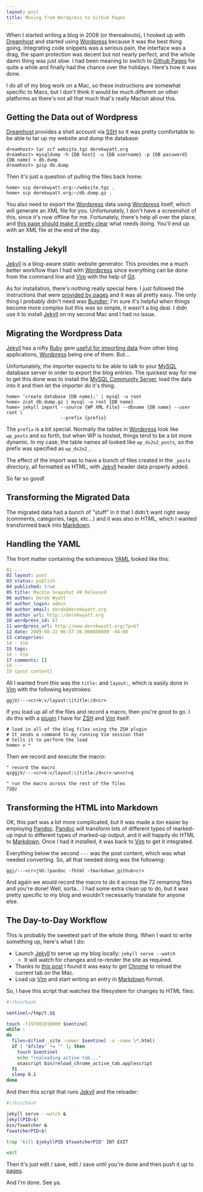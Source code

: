 ```yaml
---
layout: post
title: Moving from Wordpress to Github Pages
---
```

When I started writing a blog in 2008 (or thereabouts), I hooked up with [Dreamhost][1] and started using [Wordpress][2] because it was the best thing going.  Integrating code snippets was a serious pain, the interface was a drag, the spam protection was decent but not nearly perfect, and the whole damn thing was just _slow_.  I had been meaning to switch to [Github Pages][3] for quite a while and finally had the chance over the holidays.  Here's how it was done.

I do all of my blog work on a Mac, so these instructions are somewhat specific to Macs, but I don't think it would be much different on other platforms as there's not all that much that's really Macish about this.

Getting the Data out of Wordpress
---------------------------------

[Dreamhost][1] provides a shell account via [SSH][4] so it was pretty comfortable to be able to tar up my website and dump the database:

```
dreamhost> tar zcf website.tgz derekwyatt.org
dreamhost> mysqldump -h {DB host} -u {DB username} -p {DB password} {DB name} > db.dump
dreamhost> gzip db.dump
```

Then it's just a question of pulling the files back home:

```
home> scp derekwyatt.org:~/website.tgz .
home> scp derekwyatt.org:~/db.dump.gz .
```

You also need to export the [Wordpress][2] data using [Wordpress][2] itself, which will generate an XML file for you.  Unfortunately, I don't have a screenshot of this, since it's now offline for me.  Fortunately, there's help all over the place, and [this page should make it pretty clear][14] what needs doing.  You'll end up with an XML file at the end of the day.

Installing Jekyll
-----------------

[Jekyll][5] is a blog-aware static website generator.  This provides me a much better workflow than I had with [Wordpress][2] since everything can be done from the command line and [Vim][7] with the help of [Git][8].

As for installation, there's nothing really special here.  I just followed the instructions that were [provided by pages][6] and it was all pretty easy.  The only thing I probably didn't need was [Bundler][9]; I'm sure it's helpful when things become more complex but this was so simple, it wasn't a big deal.  I didn use it to install [Jekyll][5] on my second Mac and I had no issue.

Migrating the Wordpress Data
----------------------------

[Jekyll][5] has a nifty [Ruby][10] gem [useful for importing data][11] from other blog applications, [Wordpress][2] being one of them.  But...

Unfortunately, the importer expects to be able to talk to your [MySQL][12] database server in order to export the blog entries.  The quickest way for me to get this done was to install the [MySQL Community Server][13], load the data into it and then let the importer do it's thing.

```
home> 'create database {DB name};' | mysql -u root
home> zcat db.dump.gz | mysql -u root {DB name}
home> jekyll import --source {WP XML File} --dbname {DB name} --user root \
                    --prefix {prefix}
```

The `prefix` is a bit special.  Normally the tables in [Wordpress][2] look like `wp_posts` and so forth, but when WP is hosted, things tend to be a bit more dynamic.  In my case, the table names all looked like `wp_ds2o2_posts`, so the prefix was specified as `wp_ds2o2_`.

The effect of the import was to have a bunch of files created in the `_posts` directory, all formatted as HTML, with [Jekyll][5] header data properly added.

So far so good!

Transforming the Migrated Data
------------------------------

The migrated data had a bunch of "stuff" in it that I didn't want right away (comments, categories, tags, etc...) and it was also in HTML, which I wanted transformed back into [Markdown][15].

Handling the YAML
-----------------

The front matter containing the extraneous [YAML][16] looked like this:

``` yaml
01 ---
02 layout: post
03 status: publish
04 published: true
05 title: MacVim Snapshot 49 Released
06 author: Derek Wyatt
07 author_login: admin
08 author_email: derek@derekwyatt.org
09 author_url: http://derekwyatt.org
10 wordpress_id: 67
11 wordpress_url: http://www.derekwyatt.org/?p=67
12 date: 2009-08-22 06:57:36.000000000 -04:00
13 categories:
14 - Vim
15 tags:
16 - Vim
17 comments: []
18 ---
19 {post content}
```

All I wanted from this was the `title:` and `layout:`, which is easily done in [Vim][7] with the following keystrokes:

``` vim
ggjV/---<cr>k:v/layout:\|title:/d<cr>
```

If you load up all of the files and record a macro, then you're good to go.  I do this with a [plugin][18] I have for [ZSH][17] and [Vim][7] itself:

```
# load in all of the blog files using the ZSH plugin
# It sends a command to my running Vim session that
# tells it to perform the load
home> v *
```

Then we record and execute the macro:

``` vim
" record the macro
qzggjV/---<cr>k:v/layout:\|title:/d<cr>:wn<cr>q

" run the macro across the rest of the files
72@z
```

Transforming the HTML into Markdown
-----------------------------------

OK, this part was a bit more complicated, but it was made a _ton_ easier by employing [Pandoc][19].  [Pandoc][19] will transform lots of different types of marked-up input to different types of marked-up output, and it will happily do HTML to [Markdown][15].  Once I had it installed, it was back to [Vim][7] to get it integrated.

Everything below the second `---` was the post content, which was what needed converting.  So, all that needed doing was the following:

``` vim
ggj/---<cr>jVG:!pandoc -fhtml -tmarkdown_github<cr>
```

And again we would record the macro to do it across the 72 remaning files and you're done!  Well, sorta... I had some extra clean up to do, but it was pretty specific to my blog and wouldn't necessarily translate for anyone else.

The Day-to-Day Workflow
-----------------------

This is probably the sweetest part of the whole thing.  When I want to write something up, here's what I do:

- Launch [Jekyll][5] to serve up my blog locally: `jekyll serve --watch`
  - It will watch for changes and re-render the site as required.
- Thanks to [this post][20] I found it was easy to get [Chrome][21] to reload the current tab on the Mac.
- Load up [Vim][7] and start writing an entry in [Markdown][15] format.

So, I have this script that watches the filesystem for changes to HTML files:

``` bash
#!/bin/bash

sentinel=/tmp/t.$$

touch -t197001010000 $sentinel
while :
do
  files=$(find _site -newer $sentinel -a -name \*.html)
  if [ "$files" != "" ]; then
    touch $sentinel
    echo "realoading active tab..."
    osascript bin/reload_chrome_active_tab.applescript
  fi
  sleep 0.1
done
```

And then this script that runs [Jekyll][5] and the reloader:

``` bash
#!/bin/bash

jekyll serve --watch &
jekyllPID=$!
bin/fswatcher &
fswatcherPID=$!

trap "kill $jekyllPID $fswatcherPID" INT EXIT

wait
```

Then it's just edit / save, edit / save until you're done and then push it up to [pages][3].

And I'm done.  See ya.

  [1]: http://dreamhost.com "Dreamhost"
  [2]: http://wordpress.com "Wordpress"
  [3]: http://pages.github.com "Github Pages"
  [4]: http://openssh.com/ "SSH"
  [5]: http://jekyllrb.com "Jekyll"
  [6]: https://help.github.com/articles/using-jekyll-with-pages "Using Jekyll with Pages"
  [7]: http://www.vim.org "Vim"
  [8]: http://git-scm.com "Git"
  [9]: http://bundler.io/ "Bundler"
  [10]: http://ruby-lang.org/ "Ruby"
  [11]: http://import.jekyllrb.com/ "Jekyll Importer"
  [12]: http://mysql.com "MySQL"
  [13]: http://dev.mysql.com/downloads/mysql/ "MySQL Community Server"
  [14]: http://codex.wordpress.org/Tools_Export_Screen "Wordpress export"
  [15]: http://daringfireball.net/projects/markdown/ "Markdown"
  [16]: http://yaml.org/ "YAML"
  [17]: http://www.zsh.org/ "ZSH"
  [18]: https://github.com/derekwyatt/dotfiles/tree/master/zsh_custom/plugins/vim-interaction "ZSH Vim Plugin"
  [19]: http://johnmacfarlane.net/pandoc/ "Pandoc"
  [20]: http://blog.daanraman.com/coding/automatically-reload-chrome-when-editing-files-on-osx/ "telling Chrome to reload"
  [21]: http://chrome.google.com "Chrome"
